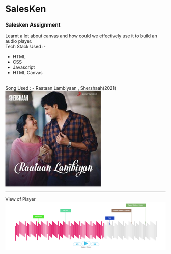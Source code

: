 # SalesKen
<h3>Salesken Assignment </h3>
Learnt a lot about canvas and how could we effectively use it to build an audio player. <br/>
Tech Stack Used :-
<ul>
    <li>HTML</li>
    <li>CSS</li>
    <li>Javascript</li>
    <li>HTML Canvas</li>
</ul>
<br/>
Song Used : - Raataan Lambiyaan , Shershaah(2021) <br/>
<img src='p1.jpg'/>
<hr />
View of Player <br/>
<img src='ss.png'/>

